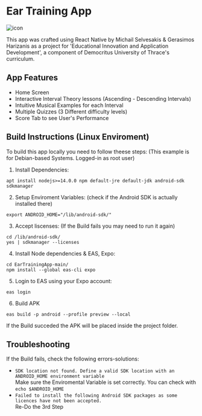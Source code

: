 # Ear Training App
![icon](https://github.com/miselve/EarTrainingApp/assets/94703285/db3a7bf7-3f09-4092-89df-2c2929236ce0)

This app was crafted using React Native by Michail Selvesakis & Gerasimos Harizanis as a project for 'Educational Innovation and Application Development', a component of Democritus University of Thrace's curriculum.

## App Features
* Home Screen
* Interactive Interval Theory lessons (Ascending - Descending Intervals)
* Intuitive Musical Examples for each Interval
* Multiple Quizzes (3 Different difficulty levels)
* Score Tab to see User's Performance

## Build Instructions (Linux Enviroment)

To build this app locally you need to follow theese steps: (This example is for Debian-based Systems. Logged-in as root user)

1. Install Dependencies:
```
apt install nodejs>=14.0.0 npm default-jre default-jdk android-sdk sdkmanager
```

2. Setup Enviroment Variables: (check if the Android SDK is actually installed there)
```
export ANDROID_HOME="/lib/android-sdk/"
```
3. Accept liscenses: (If the Build fails you may need to run it again)
```
cd /lib/android-sdk/
yes | sdkmanager --licenses
```

4. Install Node dependencies & EAS, Expo:
```
cd EarTrainingApp-main/
npm install --global eas-cli expo
```

5. Login to EAS using your Expo account:
```
eas login
```
6. Build APK
```
eas build -p android --profile preview --local
```

If the Build succeded the APK will be placed inside the project folder.

## Troubleshooting
If the Build fails, check the following errors-solutions:

* ``` SDK location not found. Define a valid SDK location with an ANDROID_HOME environment variable ```<br>
Make sure the Enviromental Variable is set correctly. You can check with ```echo $ANDROID_HOME```
* ``` Failed to install the following Android SDK packages as some licences have not been accepted. ``` <br>
Re-Do the 3rd Step

